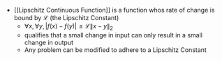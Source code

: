 - [[Lipschitz Continuous Function]] is a function whos rate of change is bound by $\mathcal{L}$ (the Lipschitz Constant)
	- $\forall x, \forall y, \lvert f(x) - f(y) \rvert \le \mathcal{L} \lVert x - y \rVert_2$ 
	- qualifies that a small change in input can only result in a small change in output
	- Any problem can be modified to adhere to a Lipschitz Constant